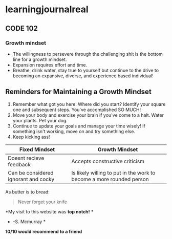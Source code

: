 # learningjournalreal
## CODE 102 

### Growth mindset
- The willingness to persevere through the challenging shit is the bottom line for a growth mindset. 
- Expansion requires effort and time. 
- Breathe, drink water, stay true to yourself but continue to the drive to becoming an expansive, diverse, and experience based individual!


## Reminders for Maintaining a Growth Mindset

1. Remember what got you here. Where did you start? Identify your square one and subsequent steps. You've accomplished SO MUCH!
1. Move your body and exercise your brain if you've come to a halt. Water your plants. Pet your dog.
1. Continue to update your goals and manage your time wisely! If something isn't working, move on and try something else.
1. Keep kicking ass!

Fixed Mindset | Growth Mindset
------------ | -------------
Doesnt recieve feedback | Accepts constructive criticism
Can be considered ignorant and cocky | Is likely willing to put in the work to become a more rounded person

As butter is to bread:

> Never forget your knife

*My visit to this website was **top notch!** *
* -S. Mcmurray *

**10/10 would recommend to a friend** 
